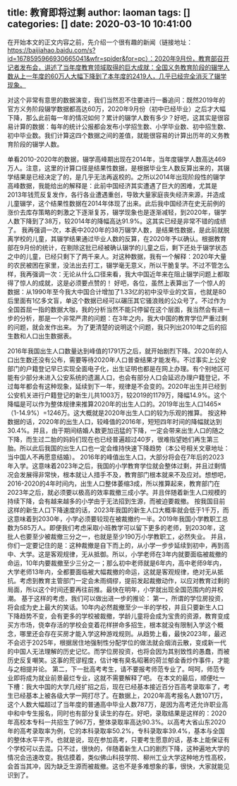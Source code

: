 title: 教育即将过剩
author: laoman
tags: []
categories: []
date: 2020-03-10 10:41:00
---
在开始本文的正文内容之前，先介绍一个很有趣的新闻（链接地址：https://baijiahao.baidu.com/s?id=1678595966930665041&wfr=spider&for=pc）：2020年9月份，教育部召开记者发布会，讲述了当年度教育领域取得的巨大成就：全国义务教育阶段的辍学人数从上一年度的60万人大幅下降到了本年度的2419人，几乎已经完全消灭了辍学现象。
<!-- more-->
对这个非常有意思的数据演变，我们当然忍不住要进行一番追问：既然2019年的官方义务阶段辍学数据都高达60万，2020年9月份（初中已经毕业）之后才大幅下降，那么此前每一年的情况如何？累计的辍学人数有多少？好吧，这其实是很容易计算的数据：每年的统计公报都会发布小学招生数、小学毕业数、初中招生数、初中毕业数。我们计算这四个数据之间的差值，就能很容易的计算出历年的义务教育阶段的辍学人数。

单看2010-2020年的数据，辍学高峰期出现在2014年，当年度辍学人数高达469万人。注意，这里的计算口径是结果性数据，是根据毕业生人数反算出来的，其辍学结果是已经决定了的，是几乎无法再返校的。之所以2014年出现阶段性的辍学高峰数据，我能给出的解释是：此前中国经济其实遭遇了巨大的困难，尤其是2013年钱荒反复发作，各行各业遭遇重创，导致大量家庭丧失经济来源，并造成儿童辍学，这个结果性数据在2014年体现了出来。此后我中国经济在史无前例的涨价去库存策略的刺激之下逐渐复苏，辍学现象也是逐渐减轻，到2020年，辍学人数下降到了38万，较2014年的降幅高达91.9%。这其实已经是非常不错的成绩了。
我再强调一次，本表中2020年的38万辍学人数，是结果性数据，是此前就脱离学校的儿童，其辍学结果通过毕业人数的反算，在2020年予以确认。根据教育部在9月份的统计，在剔除这批已经被确认辍学的儿童之后，剩下还处于辍学状态之中的儿童，已经只剩下了两千来人。对这种数据，我有一个解释：2020年大量的农民被困在家里，没法出去打工，辍学毫无意义，所以干脆复学。不过不管怎么样，我再强调一次：无论从什么口径来看，我大中国近年来在阻止辍学问题上都取得了惊人的成就，这是必须要点赞的！
好吧，各位，虽然上表算出了一个惊人的数据：从1990年至今我大中国合计增加了1.33亿的初中没毕业的文盲，也就是80后里面有1亿多文盲，单这个数据已经可以碾压其它骚浪贱的公众号了。不过作为全国首屈一指的数据大咖，我的分析当然不能只停留在这个层面，我当然会有进一步的分析，那是一个非常严肃的问题：在3年之内，我大中国的教育学位严重过剩的问题，就会发作出来。
为了更清楚的说明这个问题，我只列出2010年之后的招生数和人口出生数据表。

2016年我国出生人口数量达到峰值的1791万之后，就开始剧烈下降。2020年的人口出生数还没有公布，需要等待2020年人口普查结果才能发布。不过事实上公安部门的户籍登记早已实现全面电子化，出生证明也都是在网上办理。有个别地区可能有少部分未进入公安系统的遗漏人口，也会有部分人口会延迟办理户籍登记，不过每年都会有这种现象，延续到下一年，规律是不会变的。2020年出生并已经到公安机关进行户籍登记的新生儿共1003万，较2019的1179万，降幅14.9%。这个降幅是可以作为整体规律来推算2020年的出生人口的。2019年出生人口1465×（1-14.9%）=1246万。这大概就是2020年出生人口的较为乐观的推算。
按这种数据的话，2020年的出生人口，较峰值的2016年，短短四年时间的降幅就达到30.4%。并且，由于期间结婚人数更加迅猛的下降，一定会带来出生人口的随之下降，而生过二胎的妈妈们现在也已经普遍超过40岁，很难指望她们再生第三胎。所以此后我国的出生人口也一定会维持快速下降趋势（本公号相关文章地址：当中国人不再愿意结婚）。
2016年的峰值出生人口，大部分将会在7年后的2023年入学。这意味着2023年之后，我国的小学教育学位就会整体过剩，并且过剩情况会发展得非常快，根本就让人措手不及，教育部门根本就来不及应对。想想吧，2016-2020的4年时间内，出生人口整体萎缩3成，所以推算起来，教育部门在2023年之后，就必须要以极高的效率裁撤三成小学。并且伴随着新生人口规模的持续下降，会有越来越多的小学由于无法招到生源，而被迫要裁撤。
按我国目前这样的新生人口下降速度的话，2023年我国的新生人口大概率就会低于1千万，而这意味着到2030年，小学必须要较现在被裁撤约一半。2019年我国小学教职工总数为585万人。即便我们考虑采取小班教学可以留下更多的老师，到2030年，这批人也要至少被裁撤三分之一，也就是至少190万小学教职工，必然失业。
并且，你们一定要记住的是：这种裁撤是自下而上的，从小学一步步延续到初中，再到高中、大学。这是客观规律，无从抵御。所以，小学老师在3年内就要面临被裁撤的命运，10年内要裁撤至少三分之一；那么初中老师就是6年内，高中老师9年内，大学老师13年内，全都要面临被大幅裁撤的命运，这就是客观规律，绝对无从抵抗。考虑到教育主管部门一定会未雨绸缪，提前发起裁撤动作，以应对教育过剩的局面，所以这个时间还要再往前推。最快在明年，小学就出现全国范围内的并校潮。
基于这样的考虑，我们可以做出进一步的推论：
第一，所谓的学位房投资，将会成为史上最大的笑话。10年内必然裁撤至少一半的学校，并且只要新生人口下降趋势不变，会有更多的学校被裁撤，学龄儿童将会成为宝贵的资源，教育变成买方市场，侥幸存活的学校会变着花样拼命多招生，根本就没有限制入学这个概念，哪里还会存在买房才能入学这种游戏规则。从趋势上看，最快2023年，最迟不会迟于2025年，根据居住地强制性分配学位的做法就会烟消云散，变成新一代的中国人无法理解的历史记忆。而学位房投资，也将会因为其别致性的愚蠢，而被历史反复嘲笑。这事的荒谬程度，估计唯有臭名昭著的荷兰郁金香炒作事件，才能与之相提并论。
第二，下一批高考考生，请不要报考师范专业了。呵呵，师范专业即将成为就业前景最烂专业，这就不需要解释了吧。
在本文的最后，顺便吐一下槽：我大中国的大学几经扩招之后，现在已经基本接近百分百高考录取率了，考生已经基本上被各级大学一网打尽了。在数据上，2020年高考报名人数1071万，这个人数大幅超过了当年度的普通高中毕业人数787万，是因为高考还允许职业高中和中专生报名，同时也有部分复读生的存在。好吧，录取结果是这样的：2020年高校本专科一共招生了967万，整体录取率高达90.3%。以高考大省山东2020年的高考录取率为例，它的本科录取率50.2%，专科录取率39.4%，基本与全国的整体水平平齐。也就是说，现在参加高考，只要考生愿意的话，基本上能保证有个学校可以去混。只不过，很快的，伴随着新生人口的剧烈下降，这种遍地大学的情况会迅速改变。我估摸着，类似佛山科技学院、柳州工业大学这种地方性高校，会首当其冲，因为缺乏生源而被裁撤。这也不是多难想象的事，很快，大家就能见识到了。